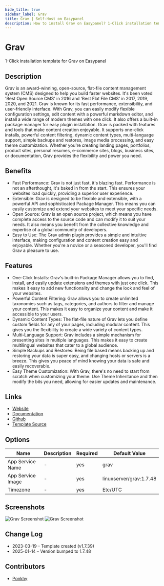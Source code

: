 ```yaml
---
hide_title: true
sidebar_label: Grav
title: Grav | Self-Host on Easypanel
description: How to install Grav on Easypanel? 1-Click installation template for Grav on Easypanel
---
```


<!-- generated -->

# Grav

1-Click installation template for Grav on Easypanel

## Description

Grav is an award-winning, open-source, flat-file content management system (CMS) designed to help you build faster websites. It&#39;s been voted &#39;Best Open Source CMS&#39; in 2016 and &#39;Best Flat File CMS&#39; in 2017, 2019, 2020, and 2021. Grav is known for its fast performance, extensibility, and user-friendly interface. With Grav, you can easily modify flexible configuration settings, edit content with a powerful markdown editor, and install a wide range of modern themes with one click. It also offers a built-in package manager for easy plugin installation. Grav is packed with features and tools that make content creation enjoyable. It supports one-click installs, powerful content filtering, dynamic content types, multi-language support, simple backups and restores, image media processing, and easy theme customization. Whether you&#39;re creating landing pages, portfolios, product sites, personal resumes, e-commerce sites, blogs, business sites, or documentation, Grav provides the flexibility and power you need.

## Benefits

- Fast Performance: Grav is not just fast, it's blazing fast. Performance is not an afterthought, it's baked in from the start. This ensures your websites load quickly, providing a superior user experience.
- Extensible: Grav is designed to be flexible and extensible, with a powerful API and sophisticated Package Manager. This means you can easily customize and extend your websites to meet your specific needs.
- Open Source: Grav is an open source project, which means you have complete access to the source code and can modify it to suit your needs. It also means you benefit from the collective knowledge and expertise of a global community of developers.
- Easy to Use: The Grav admin plugin provides a simple and intuitive interface, making configuration and content creation easy and enjoyable. Whether you're a novice or a seasoned developer, you'll find Grav a pleasure to use.

## Features

- One-Click Installs: Grav's built-in Package Manager allows you to find, install, and easily update extensions and themes with just one click. This makes it easy to add new functionality and change the look and feel of your websites.
- Powerful Content Filtering: Grav allows you to create unlimited taxonomies such as tags, categories, and authors to filter and manage your content. This makes it easy to organize your content and make it accessible to your users.
- Dynamic Content Types: The flat-file nature of Grav lets you define custom fields for any of your pages, including modular content. This gives you the flexibility to create a wide variety of content types.
- Multi-Language Support: Grav includes a simple mechanism for presenting sites in multiple languages. This makes it easy to create multilingual websites that cater to a global audience.
- Simple Backups and Restores: Being file based means backing up and restoring your data is super easy, and changing hosts or servers is a breeze. This gives you peace of mind knowing your data is safe and easily recoverable.
- Easy Theme Customization: With Grav, there's no need to start from scratch when customizing your theme. Use Theme Inheritance and then modify the bits you need, allowing for easier updates and maintenance.

## Links

- [Website](https://getgrav.org)
- [Documentation](https://learn.getgrav.org)
- [Github](https://github.com/getgrav/grav)
- [Template Source](https://github.com/easypanel-io/templates/tree/main/templates/grav)

## Options

Name | Description | Required | Default Value
-|-|-|-
App Service Name | - | yes | grav
App Service Image | - | yes | linuxserver/grav:1.7.48
Timezone | - | yes | Etc/UTC

## Screenshots

![Grav Screenshot](./assets/screenshot1.png)
![Grav Screenshot](./assets/screenshot2.png)

## Change Log

- 2023-03-19 – Template created (v1.7.39)
- 2025-01-14 – Version bumped to 1.7.48

## Contributors

- [Ponkhy](https://github.com/Ponkhy)
